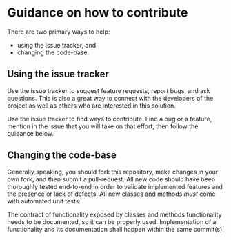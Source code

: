 # Guidance on how to contribute

There are two primary ways to help:
* using the issue tracker, and
* changing the code-base.

## Using the issue tracker

Use the issue tracker to suggest feature requests, report bugs, and ask
questions. This is also a great way to connect with the developers of the
project as well as others who are interested in this solution.

Use the issue tracker to find ways to contribute. Find a bug or a feature,
mention in the issue that you will take on that effort, then follow the
guidance below.

## Changing the code-base

Generally speaking, you should fork this repository, make changes in your own
fork, and then submit a pull-request. All new code should have been thoroughly
tested end-to-end in order to validate implemented features and the presence or
lack of defects. All new classes and methods _must_ come with automated unit
tests.

The contract of functionality exposed by classes and methods functionality needs
to be documented, so it can be properly used. Implementation of a functionality
and its documentation shall happen within the same commit(s).

